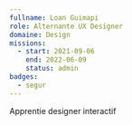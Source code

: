 ```yaml
---
fullname: Loan Guimapi
role: Alternante UX Designer
domaine: Design
missions:
  - start: 2021-09-06
    end: 2022-06-09
    status: admin
badges:
  - segur
---
```


Apprentie designer interactif 
